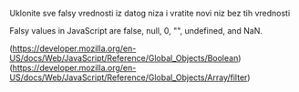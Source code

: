 Uklonite sve falsy vrednosti iz datog niza i vratite novi niz bez tih vrednosti

Falsy values in JavaScript are false, null, 0, "", undefined, and NaN.

(https://developer.mozilla.org/en-US/docs/Web/JavaScript/Reference/Global_Objects/Boolean)
(https://developer.mozilla.org/en-US/docs/Web/JavaScript/Reference/Global_Objects/Array/filter)

